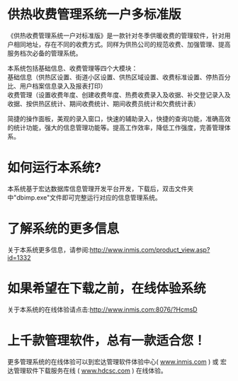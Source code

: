 # 供热收费管理系统一户多标准版

《供热收费管理系统一户对标准版》是一款针对冬季供暖收费的管理软件，针对用户相同地址，存在不同的收费方式。同样为供热公司的规范收费、加强管理、提高服务档次必备的管理系统。 

本系统包括基础信息、收费管理等四个大模块：   
基础信息（供热区设置、街道小区设置、供热区域设置、收费标准设置、停热百分比、用户档案信息录入及报表打印）   
收费管理（设置收费年度、创建收费年度、热费收费录入及收据、补交登记录入及收据、按供热区统计、期间收费统计、期间收费员统计和欠费统计表） 　　

简捷的操作面板，美观的录入窗口，快速的辅助录入，快捷的查询功能，准确高效的统计功能，强大的信息管理功能等。提高工作效率，降低工作强度，完善管理体系。

# 如何运行本系统?

本系统基于宏达数据库信息管理开发平台开发，下载后，双击文件夹中"dbimp.exe"文件即可完整运行对应的信息管理系统。

# 了解系统的更多信息

关于本系统更多信息，请参阅:http://www.inmis.com/product_view.asp?id=1332

# 如果希望在下载之前，在线体验系统

关于本系统的在线体验请点击:http://www.inmis.com:8076/?HcmsD

# 上千款管理软件，总有一款适合您！

更多管理系统的在线体验可以到宏达管理软件体验中心( www.inmis.com ) 或 宏达管理软件下载服务在线 ( www.hdcsc.com ) 在线体验。

